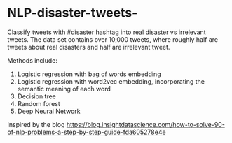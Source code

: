 # NLP-disaster-tweets-
Classify tweets with #disaster hashtag into real disaster vs irrelevant tweets. The data set contains over 10,000 tweets, where roughly half are tweets about real disasters and half are irrelevant tweet.

Methods include: 
1. Logistic regression with bag of words embedding
2. Logistic regression with word2vec embedding, incorporating the semantic meaning of each word
3. Decision tree
4. Random forest
5. Deep Neural Network

Inspired by the blog https://blog.insightdatascience.com/how-to-solve-90-of-nlp-problems-a-step-by-step-guide-fda605278e4e
